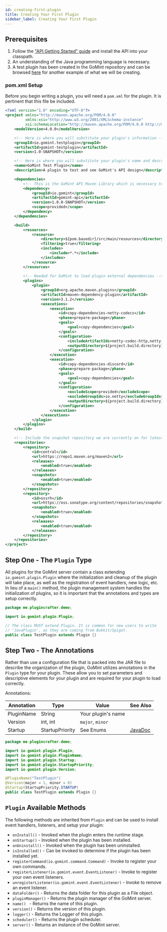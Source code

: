 ```yaml
---
id: creating-first-plugin
title: Creating Your First Plugin
sidebar_label: Creating Your First Plugin
---
```


## Prerequisites

1. Follow the ["API Getting Started" guide](/docs/api/api-getting-started) and
install the API into your classpath.
2. An understanding of the Java programming language is necessary.
3. A test plugin has been created in the GoMint repository and can be browsed [here](https://github.com/gomint/GoMint/tree/master/gomint-test-plugin/src/main/java/io/gomint/testplugin) for another example of what we will be creating.

### pom.xml Setup

Before you begin writing a plugin, you will need a ```pom.xml``` for the plugin. It is pertinent that this file be included.

```xml
<?xml version="1.0" encoding="UTF-8"?>
<project xmlns="http://maven.apache.org/POM/4.0.0"
         xmlns:xsi="http://www.w3.org/2001/XMLSchema-instance"
         xsi:schemaLocation="http://maven.apache.org/POM/4.0.0 http://maven.apache.org/xsd/maven-4.0.0.xsd">
    <modelVersion>4.0.0</modelVersion>

    <!-- Here is where you will substitute your plugin's information -->
    <groupId>io.gomint.testplugin</groupId>
    <artifactId>gomint-testplugin</artifactId>
    <version>1.0-SNAPSHOT</version>

    <!-- Here is where you will substitute your plugin's name and description -->
    <name>GoMint Test Plugin</name>
    <description>A plugin to test and see GoMint's API design</description>

    <dependencies>
        <!-- This is the GoMint API Maven Library which is necessary to create a plugin -->
        <dependency>
            <groupId>io.gomint</groupId>
            <artifactId>gomint-api</artifactId>
            <version>1.0.0-SNAPSHOT</version>
            <scope>provided</scope>
        </dependency>
    </dependencies>

    <build>
        <resources>
            <resource>
                <directory>${pom.basedir}/src/main/resources</directory>
                <filtering>true</filtering>
                <includes>
                    <include>*.*</include>
                </includes>
            </resource>
        </resources>
           
        <!-- Needed for GoMint to load plugin external dependencies -->
        <plugins>
            <plugin>
                <groupId>org.apache.maven.plugins</groupId>
                <artifactId>maven-dependency-plugin</artifactId>
                <version>3.1.2</version>
                <executions>
                    <execution>
                        <id>copy-dependencies-netty-codecs</id>
                        <phase>prepare-package</phase>
                        <goals>
                            <goal>copy-dependencies</goal>
                        </goals>
                        <configuration>
                            <includeArtifactIds>netty-codec-http,netty-codec-http2,netty-handler-proxy</includeArtifactIds>
                            <outputDirectory>${project.build.directory}/classes/dependency</outputDirectory>
                        </configuration>
                    </execution>
                    <execution>
                        <id>copy-dependencies-discord</id>
                        <phase>prepare-package</phase>
                        <goals>
                            <goal>copy-dependencies</goal>
                        </goals>
                        <configuration>
                            <excludeScope>provided</excludeScope>
                            <excludeGroupIds>io.netty</excludeGroupIds>
                            <outputDirectory>${project.build.directory}/classes/dependency</outputDirectory>
                        </configuration>
                    </execution>
                </executions>
            </plugin>
        </plugins>
    </build>

    <!-- Include the snapshot repository we are currently on for latest master builds -->
    <repositories>
        <repository>
            <id>central</id>
            <url>https://repo1.maven.org/maven2</url>
            <releases>
                <enabled>true</enabled>
            </releases>
            <snapshots>
                <enabled>true</enabled>
            </snapshots>
        </repository>
        <repository>
            <id>ossrh</id>
            <url>https://oss.sonatype.org/content/repositories/snapshots</url>
            <snapshots>
                <enabled>true</enabled>
            </snapshots>
            <releases>
                <enabled>true</enabled>
            </releases>
        </repository>
    </repositories>
</project>
```

## Step One - The ```Plugin``` Type

All plugins for the GoMint server contain a class extending ```io.gomint.plugin.Plugin```
where the initialization and cleanup of the plugin will take place, as well as the
registration of event handlers, new logic, etc. In lieu of a ```main()``` method, the plugin management system handles the initialization of plugins, so it is important that the annotations and types are setup correctly.

```java
package me.plugincrafter.demo;

import io.gomint.plugin.Plugin;

// The class MUST extend Plugin. It is common for new users to write
// 'JavaPlugin', as they are coming from Bukkit/Spigot.
public class TestPlugin extends Plugin {}
```

## Step Two - The Annotations

Rather than use a configuration file that is packed into the JAR file to describe the organization of the plugin, GoMint utilizes annotations in the ```Plugin``` type for your plugin. These allow you to set parameters and descriptive elements for your plugin and are required for your plugin to load correctly.

Annotations:

| Annotation | Type            | Value                     | See Also                                                                                                |
|------------|-----------------|---------------------------|---------------------------------------------------------------------------------------------------------|
| PluginName | String          | Your plugin's name        |                                                                                                         |  
| Version    | int, int        | ```major```, ```minor```  |                                                                                                         |
| Startup    | StartupPriority | See Enums                 | [JavaDoc](https://janmm14.de/static/gomint/index.html?gomint.api/io/gomint/plugin/StartupPriority.html) |   

```java
package me.plugincrafter.demo;

import io.gomint.plugin.Plugin;
import io.gomint.plugin.PluginName;
import io.gomint.plugin.Startup;
import io.gomint.plugin.StartupPriority;
import io.gomint.plugin.Version;

@PluginName("TestPlugin")
@Version(major = 1, minor = 0)
@Startup(StartupPriority.STARTUP)
public class TestPlugin extends Plugin {}
```

## ```Plugin``` Available Methods

The following methods are inherited from ```Plugin``` and can be used to install event handlers, listeners, and setup your plugin:

* ```onInstall()``` - Invoked when the plugin enters the runtime stage.
* ```onStartup()``` - Invoked when the plugin has been installed.
* ```onUninstall()``` - Invoked when the plugin has been uninstalled.
* ```isInstalled()``` - Can be invoked to determine if the plugin has been installed yet.
* ```registerCommand(io.gomint.command.Command)``` - Invoke to register your own commands.
* ```registerListener(io.gomint.event.EventListener)``` - Invoke to register your own event listeners.
* ```unregisterListener(io.gomint.event.EventListener)``` - Invoke to remove an event listener.
* ```dataFolder()``` - Returns the data folder for this plugin as a File object.
* ```pluginManager()``` - Returns the plugin manager of the GoMint server.
* ```name() ``` - Returns the name of this plugin.
* ```version()``` - Returns the version of this plugin.
* ```logger()``` - Returns the Logger of this plugin.
* ```scheduler()``` - Returns the plugin scheduler.
* ```server()``` - Returns an instance of the GoMint server.

